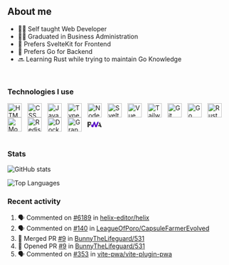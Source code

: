 ## About me

- 👨‍💻 Self taught Web Developer
- 👨‍🎓 Graduated in Business Administration
- 📱 Prefers SvelteKit for Frontend
- 💽 Prefers Go for Backend
- 🔜 Learning Rust while trying to maintain Go Knowledge

<br />

### Technologies I use

<img align="left" alt="HTML" width="32px" src="https://cdn.jsdelivr.net/gh/devicons/devicon/icons/html5/html5-original-wordmark.svg" style="padding-right:10px;" />
<img align="left" alt="CSS" width="32px" src="https://cdn.jsdelivr.net/gh/devicons/devicon/icons/css3/css3-original-wordmark.svg" style="padding-right:10px;" />
<img align="left" alt="Javascript" width="32px" src="https://cdn.jsdelivr.net/gh/devicons/devicon/icons/javascript/javascript-original.svg" style="padding-right:10px;" />
<img align="left" alt="Typescript" width="32px" src="https://cdn.jsdelivr.net/gh/devicons/devicon/icons/typescript/typescript-original.svg" style="padding-right:10px;" />
<img align="left" alt="NodeJS" width="32px" src="https://cdn.jsdelivr.net/gh/devicons/devicon/icons/nodejs/nodejs-original.svg" style="padding-right:10px;" />
<img align="left" alt="Svelte" width="32px" src="https://cdn.jsdelivr.net/gh/devicons/devicon/icons/svelte/svelte-original.svg" style="padding-right:10px;" />
<img align="left" alt="Vue" width="32px" src="https://cdn.jsdelivr.net/gh/devicons/devicon/icons/vuejs/vuejs-original.svg" style="padding-right:10px;" />
<img align="left" alt="TailwindCSS" width="32px" src="https://cdn.jsdelivr.net/gh/devicons/devicon/icons/tailwindcss/tailwindcss-plain.svg" style="padding-right:10px;" />
<img align="left" alt="Git" width="32px" src="https://cdn.jsdelivr.net/gh/devicons/devicon/icons/git/git-original.svg" style="padding-right:10px;" />
<img align="left" alt="Go" width="32px" src="https://cdn.jsdelivr.net/gh/devicons/devicon/icons/go/go-original-wordmark.svg" style="padding-right:10px;" />
<img align="left" alt="Rust" width="32px" src="https://cdn.jsdelivr.net/gh/devicons/devicon/icons/rust/rust-plain.svg" style="padding-right:10px;" />
<img align="left" alt="MongoDB" width="32px" src="https://cdn.jsdelivr.net/gh/devicons/devicon/icons/mongodb/mongodb-original.svg" style="padding-right:10px;" />
<img align="left" alt="Redis" width="32px" src="https://cdn.jsdelivr.net/gh/devicons/devicon/icons/redis/redis-original.svg" style="padding-right:10px;" />

<img align="left" alt="Docker" width="32px" src="https://cdn.jsdelivr.net/gh/devicons/devicon/icons/docker/docker-plain.svg" style="padding-right:10px;" />
<img align="left" alt="GraphQL" width="32px" src="https://cdn.jsdelivr.net/gh/devicons/devicon/icons/graphql/graphql-plain.svg" style="padding-right:10px;" />
<svg align="left"  style="padding-right:10px;" xmlns="http://www.w3.org/2000/svg" width="32" height="32" viewBox="0 0 512 193"><path fill="#3D3D3D" d="m376.818 158.244l14.791-37.403h42.707l-20.267-56.739L439.397 0L512 192.769h-53.542l-12.407-34.525z"/><path fill="#5A0FC8" d="M331.14 192.77L408.863 0l-51.528.001l-53.167 124.571L266.361.001h-39.607l-40.595 124.571l-28.629-56.764l-25.907 79.817l26.304 45.145h50.71L245.32 81.056l34.976 111.714z"/><path fill="#3D3D3D" d="M48.912 126.595H80.65c9.614 0 18.175-1.073 25.683-3.22l8.208-25.287l22.94-70.674a56.47 56.47 0 0 0-5.986-7.858C119.716 6.518 102.484 0 79.795 0H0v192.77h48.912v-66.175Zm42.01-82.247c4.601 4.63 6.901 10.827 6.901 18.59c0 7.822-2.023 14.026-6.069 18.611c-4.435 5.095-12.602 7.642-24.5 7.642H48.912V37.404h18.476c11.09 0 18.934 2.315 23.534 6.945Z"/></svg>


<br />
<br />

### Stats

![GitHub stats](https://github-readme-stats-henna-six-92.vercel.app/api?username=bunnythelifeguard&count_private=true&show_icons=true&hide=stars)

![Top Languages](https://github-readme-stats-henna-six-92.vercel.app/api/top-langs/?username=bunnythelifeguard)

### Recent activity

<!--START_SECTION:activity-->
1. 🗣 Commented on [#6189](https://github.com/helix-editor/helix/issues/6189) in [helix-editor/helix](https://github.com/helix-editor/helix)
2. 🗣 Commented on [#140](https://github.com/LeagueOfPoro/CapsuleFarmerEvolved/issues/140) in [LeagueOfPoro/CapsuleFarmerEvolved](https://github.com/LeagueOfPoro/CapsuleFarmerEvolved)
3. 🎉 Merged PR [#9](https://github.com/BunnyTheLifeguard/531/pull/9) in [BunnyTheLifeguard/531](https://github.com/BunnyTheLifeguard/531)
4. 💪 Opened PR [#9](https://github.com/BunnyTheLifeguard/531/pull/9) in [BunnyTheLifeguard/531](https://github.com/BunnyTheLifeguard/531)
5. 🗣 Commented on [#353](https://github.com/vite-pwa/vite-plugin-pwa/issues/353) in [vite-pwa/vite-plugin-pwa](https://github.com/vite-pwa/vite-plugin-pwa)
<!--END_SECTION:activity-->
